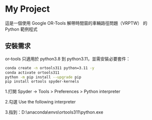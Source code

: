 # My Project

這是一個使用 Google OR-Tools 解帶時間窗的車輛路徑問題（VRPTW） 的 Python 範例程式

## 安裝需求
or-tools 只適用於 python3.8 到 python3.11，並需安裝必要套件：
```bash
conda create -n ortools311 python=3.11 -y
conda activate ortools311
python -m pip install --upgrade pip
pip install ortools spyder-kernels
```
1.打開 Spyder → Tools > Preferences > Python interpreter

2.勾選 Use the following interpreter

3.指到：D:\anaconda\envs\ortools311\python.exe


